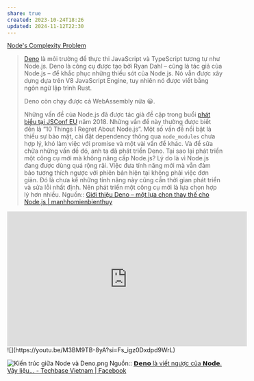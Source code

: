 ```yaml
---
share: true
created: 2023-10-24T18:26
updated: 2024-11-12T22:30
---
```

[Node's Complexity Problem](https://deno.com/learn/nodes-complexity-problem)
> [Deno](https://deno.land/) là môi trường để thực thi JavaScript và TypeScript tương tự như Node.js. Deno là công cụ được tạo bởi Ryan Dahl – cũng là tác giả của Node.js – để khắc phục những thiếu sót của Node.js. Nó vẫn được xây dựng dựa trên V8 JavaScript Engine, tuy nhiên nó được viết bằng ngôn ngữ lập trình Rust.
> 
> Deno còn chạy được cả WebAssembly nữa 😀.
> 
> Những vấn đề của Node.js đã được tác giả đề cập trong buổi [phát biểu tại JSConf EU](https://youtu.be/M3BM9TB-8yA) năm 2018. Những vấn đề này thường được biết đến là “10 Things I Regret About Node.js”. Một số vấn đề nổi bật là thiếu sự bảo mật, cài đặt dependency thông qua `node_modules` chưa hợp lý, khó làm việc với promise và một vài vấn đề khác. Và để sữa chữa những vấn đề đó, anh ta đã phát triển Deno. 
> Tại sao lại phát triển một công cụ mới mà không nâng cấp Node.js? Lý do là vì Node.js đang được dùng quá rộng rãi. Việc đưa tính năng mới mà vẫn đảm bảo tương thích ngược với phiên bản hiện tại không phải việc đơn giản. Đó là chưa kể những tính năng này cũng cần thời gian phát triển và sửa lỗi nhất định. Nên phát triển một công cụ mới là lựa chọn hợp lý hơn nhiều.
Nguồn:: [Giới thiệu Deno – một lựa chọn thay thế cho Node.js | manhhomienbienthuy](https://manhhomienbienthuy.github.io/2023/02/02/gioi-thieu-deno-mot-lua-chon-thay-the-cho-nodejs.html)

<iframe width="560" height="315" src="https://www.youtube.com/embed/E82zJlINvkk" title="YouTube video player" frameborder="0" allow="accelerometer; autoplay; clipboard-write; encrypted-media; gyroscope; picture-in-picture; web-share" referrerpolicy="strict-origin-when-cross-origin" allowfullscreen></iframe> 
![](https://youtu.be/M3BM9TB-8yA?si=Fs_igz0Dxdpd9WrL) 

![Kiến trúc giữa Node và Deno.png](../../../../../../../attachments/Ki%E1%BA%BFn%20tr%C3%BAc%20gi%E1%BB%AFa%20Node%20v%C3%A0%20Deno.png)
Nguồn:: [𝗗𝗲𝗻𝗼 là viết ngược của 𝗡𝗼𝗱𝗲. Vậy liệu... - Techbase Vietnam | Facebook](https://www.facebook.com/techbasevietnam/posts/pfbid0UBHyykVMpsRnGyiqjeLmv5rhBvmSwJ4zCy7joRCLWqXFEk94nULb6UEePpR2rYpxl)